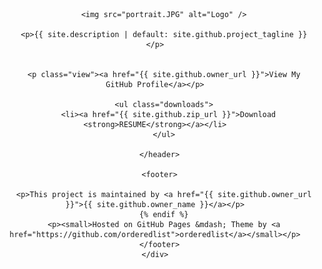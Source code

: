 <!DOCTYPE html>
<html lang="{{ site.lang | default: "en-US" }}">
  <head>
    <meta charset="UTF-8">
    <meta http-equiv="X-UA-Compatible" content="IE=edge">
  </head>
  <body>
    <div>
      <header>
        
        <img src="portrait.JPG" alt="Logo" />
       
        <p>{{ site.description | default: site.github.project_tagline }}</p>

   
        <p class="view"><a href="{{ site.github.owner_url }}">View My GitHub Profile</a></p>

        <ul class="downloads">
          <li><a href="{{ site.github.zip_url }}">Download <strong>RESUME</strong></a></li>
        </ul>
  
      </header>

      <footer>
       
        <p>This project is maintained by <a href="{{ site.github.owner_url }}">{{ site.github.owner_name }}</a></p>
        {% endif %}
        <p><small>Hosted on GitHub Pages &mdash; Theme by <a href="https://github.com/orderedlist">orderedlist</a></small></p>
      </footer>
    </div>

  </body>
</html>
